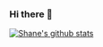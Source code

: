 ### Hi there 👋

<!--
**yesihao/yesihao** is a ✨ _special_ ✨ repository because its `README.md` (this file) appears on your GitHub profile.

Here are some ideas to get you started:

- 🌱 I’m currently learning Vue.js
- 💻 I work at SSW https://peoplecn.ssw.com.au/people-cn/shane-ye
- 💬 Ask me about React, Vue and Angular
- 📫 How to reach me: @yesihao
-->

[![Shane's github stats](https://github-readme-stats.vercel.app/api?username=yesihao&theme=dark)](https://github.com/yesihao/github-readme-stats)
